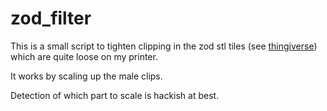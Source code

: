 # zod_filter

This is a small script to tighten clipping in the zod stl tiles
(see [thingiverse](https://www.thingiverse.com/thing:2528937)) which are quite loose
on my printer.

It works by scaling up the male clips.

Detection of which part to scale is hackish at best.
